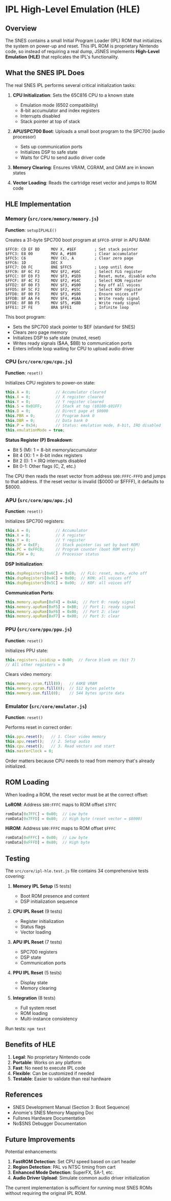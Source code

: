 # IPL High-Level Emulation (HLE)

## Overview

The SNES contains a small Initial Program Loader (IPL) ROM that initializes the system on power-up and reset. This IPL ROM is proprietary Nintendo code, so instead of requiring a real dump, JSNES implements **High-Level Emulation (HLE)** that replicates the IPL's functionality.

## What the SNES IPL Does

The real SNES IPL performs several critical initialization tasks:

1. **CPU Initialization**: Sets the 65C816 CPU to a known state
   - Emulation mode (6502 compatibility)
   - 8-bit accumulator and index registers
   - Interrupts disabled
   - Stack pointer at top of stack

2. **APU/SPC700 Boot**: Uploads a small boot program to the SPC700 (audio processor)
   - Sets up communication ports
   - Initializes DSP to safe state
   - Waits for CPU to send audio driver code

3. **Memory Clearing**: Ensures VRAM, CGRAM, and OAM are in known states

4. **Vector Loading**: Reads the cartridge reset vector and jumps to ROM code

## HLE Implementation

### Memory (`src/core/memory/memory.js`)

**Function**: `setupIPLHLE()`

Creates a 31-byte SPC700 boot program at `$FFC0-$FFDF` in APU RAM:

```
$FFC0: CD EF BD     MOV X, #$EF        ; Set stack pointer
$FFC3: E8 00        MOV A, #$00        ; Clear accumulator
$FFC5: C6           MOV (X), A         ; Clear zero page
$FFC6: 1D           DEC X
$FFC7: D0 FC        BNE $FFC5          ; Loop until done
$FFC9: 8F 6C F2     MOV $F2, #$6C      ; Select FLG register
$FFCC: 8F E0 F3     MOV $F3, #$E0      ; Reset, mute, disable echo
$FFCF: 8F 4C F2     MOV $F2, #$4C      ; Select KON register
$FFD2: 8F 00 F3     MOV $F3, #$00      ; Key off all voices
$FFD5: 8F 5C F2     MOV $F2, #$5C      ; Select KOF register
$FFD8: 8F 00 F3     MOV $F3, #$00      ; Ensure voices off
$FFDB: 8F AA F4     MOV $F4, #$AA      ; Write ready signal
$FFDE: 8F BB F5     MOV $F5, #$BB      ; Write ready signal
$FFE1: 2F FE        BRA $FFE1          ; Infinite loop
```

This boot program:
- Sets the SPC700 stack pointer to $EF (standard for SNES)
- Clears zero page memory
- Initializes DSP to safe state (muted, reset)
- Writes ready signals ($AA, $BB) to communication ports
- Enters infinite loop waiting for CPU to upload audio driver

### CPU (`src/core/cpu/cpu.js`)

**Function**: `reset()`

Initializes CPU registers to power-on state:

```javascript
this.A = 0;           // Accumulator cleared
this.X = 0;           // X register cleared
this.Y = 0;           // Y register cleared
this.S = 0x01FF;      // Stack at top ($0100-$01FF)
this.D = 0;           // Direct page at $0000
this.PBR = 0;         // Program bank 0
this.DBR = 0;         // Data bank 0
this.P = 0x34;        // Status: emulation mode, 8-bit, IRQ disabled
this.emulationMode = true;
```

**Status Register (P) Breakdown**:
- Bit 5 (M): 1 = 8-bit memory/accumulator
- Bit 4 (X): 1 = 8-bit index registers
- Bit 2 (I): 1 = IRQ interrupts disabled
- Bit 0-1: Other flags (C, Z, etc.)

The CPU then reads the reset vector from address `$00:FFFC-FFFD` and jumps to that address. If the reset vector is invalid ($0000 or $FFFF), it defaults to $8000.

### APU (`src/core/apu/apu.js`)

**Function**: `reset()`

Initializes SPC700 registers:

```javascript
this.A = 0;           // Accumulator
this.X = 0;           // X register
this.Y = 0;           // Y register
this.SP = 0xEF;       // Stack pointer (as set by boot ROM)
this.PC = 0xFFC0;     // Program counter (boot ROM entry)
this.PSW = 0;         // Processor status
```

**DSP Initialization**:
```javascript
this.dspRegisters[0x6C] = 0xE0;  // FLG: reset, mute, echo off
this.dspRegisters[0x4C] = 0x00;  // KON: all voices off
this.dspRegisters[0x5C] = 0x00;  // KOF: all voices off
```

**Communication Ports**:
```javascript
this.memory.apuRam[0xF4] = 0xAA;  // Port 0: ready signal
this.memory.apuRam[0xF5] = 0xBB;  // Port 1: ready signal
this.memory.apuRam[0xF6] = 0x00;  // Port 2: clear
this.memory.apuRam[0xF7] = 0x00;  // Port 3: clear
```

### PPU (`src/core/ppu/ppu.js`)

**Function**: `reset()`

Initializes PPU state:

```javascript
this.registers.inidisp = 0x80;  // Force blank on (bit 7)
// All other registers = 0
```

Clears video memory:
```javascript
this.memory.vram.fill(0);   // 64KB VRAM
this.memory.cgram.fill(0);  // 512 bytes palette
this.memory.oam.fill(0);    // 544 bytes sprite data
```

### Emulator (`src/core/emulator.js`)

**Function**: `reset()`

Performs reset in correct order:

```javascript
this.ppu.reset();   // 1. Clear video memory
this.apu.reset();   // 2. Setup audio
this.cpu.reset();   // 3. Read vectors and start
this.masterClock = 0;
```

Order matters because CPU needs to read from memory that's already initialized.

## ROM Loading

When loading a ROM, the reset vector must be at the correct offset:

**LoROM**: Address `$00:FFFC` maps to ROM offset `$7FFC`
```javascript
romData[0x7FFC] = 0x00;  // Low byte
romData[0x7FFD] = 0x80;  // High byte (reset vector = $8000)
```

**HiROM**: Address `$00:FFFC` maps to ROM offset `$FFFC`
```javascript
romData[0xFFFC] = 0x00;  // Low byte
romData[0xFFFD] = 0x80;  // High byte
```

## Testing

The `src/core/ipl-hle.test.js` file contains 34 comprehensive tests covering:

1. **Memory IPL Setup** (5 tests)
   - Boot ROM presence and content
   - DSP initialization sequence
   
2. **CPU IPL Reset** (9 tests)
   - Register initialization
   - Status flags
   - Vector loading
   
3. **APU IPL Reset** (7 tests)
   - SPC700 registers
   - DSP state
   - Communication ports
   
4. **PPU IPL Reset** (5 tests)
   - Display state
   - Memory clearing
   
5. **Integration** (8 tests)
   - Full system reset
   - ROM loading
   - Multi-instance consistency

Run tests: `npm test`

## Benefits of HLE

1. **Legal**: No proprietary Nintendo code
2. **Portable**: Works on any platform
3. **Fast**: No need to execute IPL code
4. **Flexible**: Can be customized if needed
5. **Testable**: Easier to validate than real hardware

## References

- SNES Development Manual (Section 3: Boot Sequence)
- Anomie's SNES Memory Mapping Doc
- Fullsnes Hardware Documentation
- No$SNS Debugger Documentation

## Future Improvements

Potential enhancements:

1. **FastROM Detection**: Set CPU speed based on cart header
2. **Region Detection**: PAL vs NTSC timing from cart
3. **Enhanced Mode Detection**: SuperFX, SA-1, etc.
4. **Audio Driver Upload**: Simulate common audio driver initialization

The current implementation is sufficient for running most SNES ROMs without requiring the original IPL ROM.

